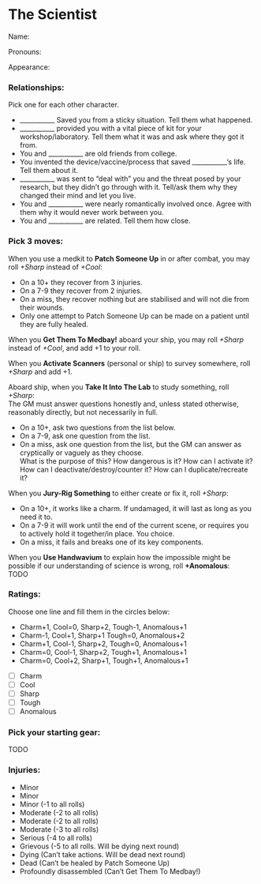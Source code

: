 # The Scientist

Name:  

Pronouns:  

Appearance:  

### Relationships:  
Pick one for each other character.  
- ___________ Saved you from a sticky situation. Tell them what happened. 
- ___________ provided you with a vital piece of kit for your workshop/laboratory.  Tell them what it was and ask where they got it from.
- You and ___________ are old friends from college.
- You invented the device/vaccine/process that saved ___________‘s life. Tell them about it.
- ___________ was sent to “deal with” you and the threat posed by your research, but they didn’t go through with it. Tell/ask them why they changed their mind and let you live.
- You and ___________ were nearly romantically involved once. Agree with them why it would never work between you.
- You and ___________ are related. Tell them how close.


### Pick 3 moves:
When you use a medkit to __Patch Someone Up__ in or after combat, you may roll *+Sharp* instead of *+Cool*:
- On a 10+ they recover from 3 injuries. 
- On a 7-9 they recover from 2 injuries.
- On a miss, they recover nothing but are stabilised and will not die from their wounds.
- Only one attempt to Patch Someone Up can be made on a patient until they are fully healed.


When you **Get Them To Medbay!** aboard your ship, you may roll *+Sharp* instead of *+Cool*, and add +1 to your roll. 


When you __Activate Scanners__ (personal or ship) to survey somewhere, roll *+Sharp* and add +1.


Aboard ship, when you __Take It Into The Lab__ to study something, roll *+Sharp*:  
The GM must answer questions honestly and, unless stated otherwise, reasonably directly, but not necessarily in full.  
- On a 10+, ask two questions from the list below.
- On a 7-9, ask one question from the list.
- On a miss, ask one question from the list, but the GM can answer as cryptically or vaguely as they choose.  
What is the purpose of this? How dangerous is it? How can I activate it? How can I deactivate/destroy/counter it? How can I duplicate/recreate it?


When you __Jury-Rig Something__ to either create or fix it, roll *+Sharp*:  
- On a 10+, it works like a charm. If undamaged, it will last as long as you need it to.
- On a 7-9 it will work until the end of the current scene, or requires you to actively hold it together/in place. You choice.
- On a miss, it fails and breaks one of its key components.


When you __Use Handwavium__ to explain how the impossible might be possible if our understanding of science is wrong, roll __+Anomalous__:  
TODO


### Ratings: 
Choose one line and fill them in the circles below:
- Charm+1, Cool=0, Sharp+2, Tough-1, Anomalous+1
- Charm-1, Cool+1, Sharp+1 Tough=0, Anomalous+2
- Charm+1, Cool-1, Sharp+2, Tough=0, Anomalous+1
- Charm=0, Cool-1, Sharp+2, Tough+1, Anomalous+1
- Charm=0, Cool+2, Sharp+1, Tough+1, Anomalous+1

- [ ] Charm
- [ ] Cool
- [ ] Sharp
- [ ] Tough
- [ ] Anomalous

### Pick your starting gear:
TODO


### Injuries:
- Minor
- Minor
- Minor (-1 to all rolls)
- Moderate (-2 to all rolls)
- Moderate (-2 to all rolls)
- Moderate (-3 to all rolls)
- Serious (-4 to all rolls)
- Grievous (-5 to all rolls. Will be dying next round)
- Dying (Can’t take actions. Will be dead next round)
- Dead (Can’t be healed by Patch Someone Up)
- Profoundly disassembled (Can’t Get Them To Medbay!)
